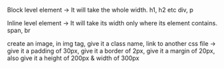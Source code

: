 Block level element -> It will take the whole width.
h1, h2 etc
div, p

Inline level element -> It will take its width only where its element contains.
span, br

create an image, in img tag, give it a class name, link to another css file -> give it a padding of 30px, give it a border of 2px, give it a margin of 20px, also give it a height of 200px & width of 300px